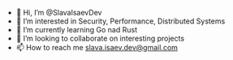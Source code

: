 - 👋 Hi, I’m @SlavaIsaevDev
- 👀 I’m interested in Security, Performance, Distributed Systems
- 🌱 I’m currently learning Go nad Rust
- 💞️ I’m looking to collaborate on interesting projects
- 📫 How to reach me slava.isaev.dev@gmail.com

<!---
SlavaIsaevDev/SlavaIsaevDev is a ✨ special ✨ repository because its `README.md` (this file) appears on your GitHub profile.
You can click the Preview link to take a look at your changes.
--->
